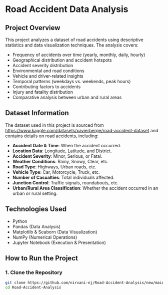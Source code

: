 # Road Accident Data Analysis

## Project Overview
This project analyzes a dataset of road accidents using descriptive statistics and data visualization techniques. The analysis covers:
- Frequency of accidents over time (yearly, monthly, daily, hourly)
- Geographical distribution and accident hotspots
- Accident severity distribution
- Environmental and road conditions
- Vehicle and driver-related insights
- Temporal patterns (weekdays vs. weekends, peak hours)
- Contributing factors to accidents
- Injury and fatality distribution
- Comparative analysis between urban and rural areas

## Dataset Information
The dataset used in this project is sourced from https://www.kaggle.com/datasets/xavierberge/road-accident-dataset and contains details on road accidents, including:
- **Accident Date & Time**: When the accident occurred.
- **Location Data**: Longitude, Latitude, and District.
- **Accident Severity**: Minor, Serious, or Fatal.
- **Weather Conditions**: Rainy, Snowy, Clear, etc.
- **Road Type**: Highways, Urban roads, etc.
- **Vehicle Type**: Car, Motorcycle, Truck, etc.
- **Number of Casualties**: Total individuals affected.
- **Junction Control**: Traffic signals, roundabouts, etc.
- **Urban/Rural Area Classification**: Whether the accident occurred in an urban or rural setting.

## Technologies Used
- Python
- Pandas (Data Analysis)
- Matplotlib & Seaborn (Data Visualization)
- NumPy (Numerical Operations)
- Jupyter Notebook (Execution & Presentation)

## How to Run the Project
### 1. Clone the Repository
```bash
git clone https://github.com/nirvani-nj/Road-Accident-Analysis/new/main.git
cd Road-Accident-Analysis
